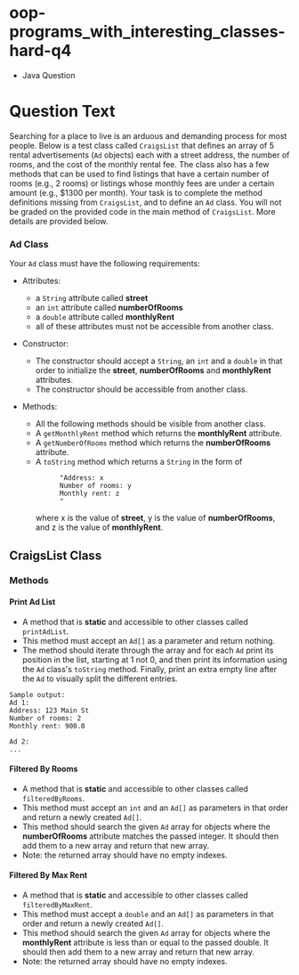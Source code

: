 # oop-programs_with_interesting_classes-hard-q4

- Java Question

# Question Text

Searching for a place to live is an arduous and demanding process for most people. Below is a test class called 
`CraigsList` that defines an array of 5 rental advertisements (`Ad` objects) each with a street address, the number 
of rooms, and the cost of the monthly rental fee. The class also has a few methods that can be used to find listings 
that have a certain number of rooms (e.g., 2 rooms) or listings whose monthly fees are under a certain amount 
(e.g., $1300 per month). Your task is to complete the method definitions missing from `CraigsList`, and to define an 
`Ad` class. You will not be graded on the provided code in the main method of `CraigsList`. More details are provided 
below.

### Ad Class

Your `Ad` class must have the following requirements:

- Attributes:
    - a `String` attribute called **street**
    - an `int` attribute called **numberOfRooms**
    - a `double` attribute called **monthlyRent**
    - all of these attributes must not be accessible from another class.

- Constructor:
    - The constructor should accept a `String`, an `int` and a `double` in that order to initialize the **street**,
      **numberOfRooms** and **monthlyRent** attributes.
    - The constructor should be accessible from another class.

- Methods:
    - All the following methods should be visible from another class.
    - A `getMonthlyRent` method which returns the **monthlyRent** attribute.
    - A `getNumberOfRooms` method which returns the **numberOfRooms** attribute.
    - A `toString` method which returns a `String` in the form of 
      ```
            "Address: x
            Number of rooms: y
            Monthly rent: z
            "
      ```
      where x is the value of **street**, y is the value of **numberOfRooms**, and z is the value of **monthlyRent**.

## CraigsList Class

### Methods

#### Print Ad List

- A method that is **static** and accessible to other classes called `printAdList`.
- This method must accept an `Ad[]` as a parameter and return nothing.
- The method should iterate through the array and for each `Ad` print its position in the list, starting at 1 not 0, 
  and then print its information using the `Ad` class's `toString` method. Finally, print an extra empty line after
  the `Ad` to visually split the different entries.
```
Sample output:
Ad 1:
Address: 123 Main St
Number of rooms: 2
Monthly rent: 900.0

Ad 2:
...
```

#### Filtered By Rooms

- A method that is **static** and accessible to other classes called `filteredByRooms`.
- This method must accept an `int` and an `Ad[]` as parameters in that order and return a newly created `Ad[]`.
- This method should search the given `Ad` array for objects where the **numberOfRooms** attribute matches the passed
  integer. It should then add them to a new array and return that new array.
- Note: the returned array should have no empty indexes.

#### Filtered By Max Rent

- A method that is **static** and accessible to other classes called `filteredByMaxRent`.
- This method must accept a `double` and an `Ad[]` as parameters in that order and return a newly created `Ad[]`.
- This method should search the given `Ad` array for objects where the **monthlyRent** attribute is less than or equal
  to the passed double. It should then add them to a new array and return that new array.
- Note: the returned array should have no empty indexes.
